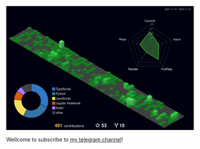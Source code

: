 <picture>
  <source media="(prefers-color-scheme: dark)" srcset="profile-3d-contrib/profile-night-green.svg">
  <source media="(prefers-color-scheme: light)" srcset="profile-3d-contrib/profile-green-animate.svg">
  <img alt="My GitHub Status" src="profile-3d-contrib/profile-night-green.svg">
</picture>

Wellcome to subscribe to [my telegram channel](https://t.me/fatpandac_space)! 
